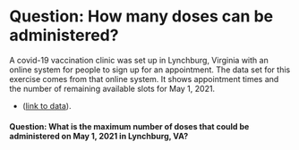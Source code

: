 # Question: How many doses can be administered?
A covid-19 vaccination clinic was set up in Lynchburg, Virginia with an online system for people to sign up for an appointment. 
The data set for this exercise comes from that online system. It shows appointment times and the number of remaining available slots for May 1, 2021.

*  ([link to data](2021-04-05-lynchburg-vax-center-raw-data.txt)).

#### Question: What is the maximum number of doses that could be administered on May 1, 2021 in Lynchburg, VA?
